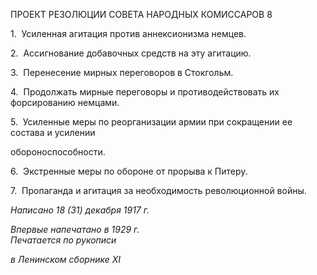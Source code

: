 ПРОЕКТ РЕЗОЛЮЦИИ СОВЕТА НАРОДНЫХ КОМИССАРОВ 8

1.  Усиленная агитация против аннексионизма немцев.

2.  Ассигнование добавочных средств на эту агитацию.

3.  Перенесение мирных переговоров в Стокгольм.

4.  Продолжать мирные переговоры и противодействовать их форсированию немцами.

5.  Усиленные меры по реорганизации армии при сокращении ее состава и усилении

обороноспособности.

6.  Экстренные меры по обороне от прорыва к Питеру.

7.  Пропаганда и агитация за необходимость революционной войны.

_Написано 18 (31) декабря 1917 г._

_Впервые напечатано в 1929 г.                                                             Печатается по рукописи_

_в Ленинском сборнике_ _XI_